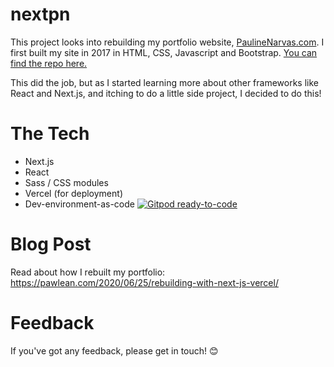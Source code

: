 # nextpn

This project looks into rebuilding my portfolio website, [PaulineNarvas.com](https://PaulineNarvas.com). I first built my site in 2017 in HTML, CSS, Javascript and Bootstrap. [You can find the repo here.](https://github.com/pawlean/paulinenarvas)

This did the job, but as I started learning more about other frameworks like React and Next.js, and itching to do a little side project, I decided to do this!

# The Tech

- Next.js
- React
- Sass / CSS modules
- Vercel (for deployment)
- Dev-environment-as-code  [![Gitpod ready-to-code](https://img.shields.io/badge/Gitpod-ready--to--code-blue?logo=gitpod)](https://gitpod.io/#https://github.com/pawlean/nextpn)

# Blog Post

Read about how I rebuilt my portfolio: https://pawlean.com/2020/06/25/rebuilding-with-next-js-vercel/

# Feedback

If you've got any feedback, please get in touch! 😊
